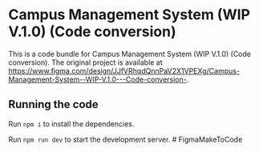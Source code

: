 
  # Campus Management System (WIP V.1.0) (Code conversion)

  This is a code bundle for Campus Management System (WIP V.1.0) (Code conversion). The original project is available at https://www.figma.com/design/JJfVRhqdQnnPaV2X1VPEXg/Campus-Management-System--WIP-V.1.0---Code-conversion-.

  ## Running the code

  Run `npm i` to install the dependencies.

  Run `npm run dev` to start the development server.
  #   F i g m a M a k e T o C o d e  
 